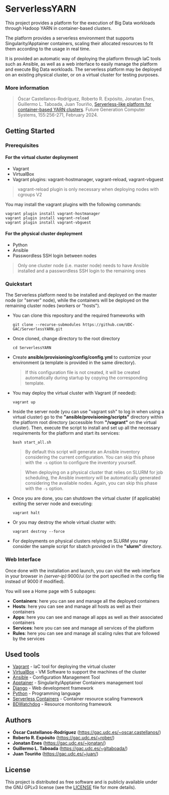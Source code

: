 # ServerlessYARN

This project provides a platform for the execution of Big Data workloads through Hadoop YARN in container-based clusters.

The platform provides a serverless environment that supports Singularity/Apptainer containers, scaling their allocated resources to fit them according to the usage in real time.

It is provided an automatic way of deploying the platform through IaC tools such as Ansible, as well as a web interface to easily manage the platform and execute Big Data workloads. The serverless platform may be deployed on an existing physical cluster, or on a virtual cluster for testing purposes.

### More information
> &Oacute;scar Castellanos-Rodr&iacute;guez, Roberto R. Exp&oacute;sito, Jonatan Enes, Guillermo L. Taboada, Juan Touriño, [Serverless-like platform for container-based YARN clusters](https://doi.org/10.1016/j.future.2024.02.013). Future Generation Computer Systems, 155:256-271, February 2024.

## Getting Started

### Prerequisites

#### For the virtual cluster deployment

- Vagrant
- VirtualBox
- Vagrant plugins: vagrant-hostmanager, vagrant-reload, vagrant-vbguest

> vagrant-reload plugin is only necessary when deploying nodes with cgroups V2

You may install the vagrant plugins with the following commands:
```
vagrant plugin install vagrant-hostmanager
vagrant plugin install vagrant-reload
vagrant plugin install vagrant-vbguest
```

#### For the physical cluster deployment

- Python
- Ansible
- Passwordless SSH login between nodes

> Only one cluster node (i.e. master node) needs to have Ansible installed and a passwordless SSH login to the remaining ones

### Quickstart
The Serverless platform need to be installed and deployed on the master node (or "server" node), while the containers will be deployed on the remaining cluster nodes (workers or "hosts").

- You can clone this repository and the required frameworks with
    ```
    git clone --recurse-submodules https://github.com/UDC-GAC/ServerlessYARN.git
    ```

- Once cloned, change directory to the root directory
    ```
    cd ServerlessYARN
    ```

- Create **ansible/provisioning/config/config.yml** to customize your environment (a template is provided in the same directory).
    > If this configuration file is not created, it will be created automatically during startup by copying the corresponding template.

- You may deploy the virtual cluster with Vagrant (if needed):
    ```
    vagrant up
    ```

- Inside the server node (you can use "vagrant ssh" to log in when using a virtual cluster) go to the **"ansible/provisioning/scripts"** directory within the platform root directory (accessible from **"/vagrant"** on the virtual cluster). Then, execute the script to install and set up all the necessary requirements for the platform and start its services:
    ```
    bash start_all.sh
    ```

    > By default this script will generate an Ansible inventory considering the current configuration. You can skip this phase with the `-s` option to configure the inventory yourself.

    > When deploying on a physical cluster that relies on SLURM for job scheduling, the Ansible inventory will be automatically generated considering the available nodes. Again, you can skip this phase with the `-s` option.


- Once you are done, you can shutdown the virtual cluster (if applicable) exiting the server node and executing:
    ```
    vagrant halt
    ```

- Or you may destroy the whole virtual cluster with:
    ```
    vagrant destroy --force
    ```

- For deployments on physical clusters relying on SLURM you may consider the sample script for sbatch provided in the **"slurm"** directory.

### Web Interface

Once done with the installation and launch, you can visit the web interface in your browser in *{server-ip}*:9000/ui (or the port specified in the config file instead of 9000 if modified).

You will see a Home page with 5 subpages:
- **Containers**: here you can see and manage all the deployed containers
- **Hosts**: here you can see and manage all hosts as well as their containers
- **Apps**: here you can see and manage all apps as well as their associated containers
- **Services**: here you can see and manage all services of the platform
- **Rules**: here you can see and manage all scaling rules that are followed by the services

## Used tools
- [Vagrant](https://www.vagrantup.com/) - IaC tool for deploying the virtual cluster
- [VirtualBox](https://www.virtualbox.org) - VM Software to support the machines of the cluster
- [Ansible](https://www.ansible.com/) - Configuration Management Tool
- [Apptainer](https://apptainer.org/) - Singularity/Apptainer Containers management tool
- [Django](https://www.djangoproject.com/) - Web development framework
- [Python](https://www.python.org) - Programming language
- [Serverless Containers](https://bdwatchdog.dec.udc.es/serverless/) - Container resource scaling framework
- [BDWatchdog](https://bdwatchdog.dec.udc.es/monitoring/) - Resource monitoring framework


## Authors

* **&Oacute;scar Castellanos-Rodr&iacute;guez** (https://gac.udc.es/~oscar.castellanos/)
* **Roberto R. Exp&oacute;sito** (https://gac.udc.es/~rober/)
* **Jonatan Enes** (https://gac.udc.es/~jonatan/)
* **Guillermo L. Taboada** (https://gac.udc.es/~gltaboada/)
* **Juan Touriño** (https://gac.udc.es/~juan/)

## License
This project is distributed as free software and is publicly available under the GNU GPLv3 license (see the [LICENSE](LICENSE) file for more details).
